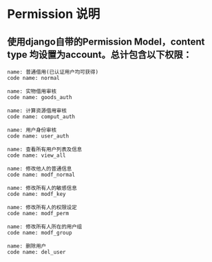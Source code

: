 Permission 说明
===================

使用django自带的Permission Model，content type 均设置为account。总计包含以下权限：
----
	name: 普通借用(已认证用户均可获得)
	code name: normal

	name: 实物借用审核
	code name: goods_auth

	name: 计算资源借用审核
	code name: comput_auth

	name: 用户身份审核
	code name: user_auth

	name: 查看所有用户列表及信息
	code name: view_all

	name: 修改他人的普通信息
	code name: modf_normal

	name: 修改所有人的敏感信息
	code name: modf_key

	name: 修改所有人的权限设定
	code name: modf_perm

	name: 修改所有人所在的用户组
	code name: modf_group

	name: 删除用户
	code name: del_user
